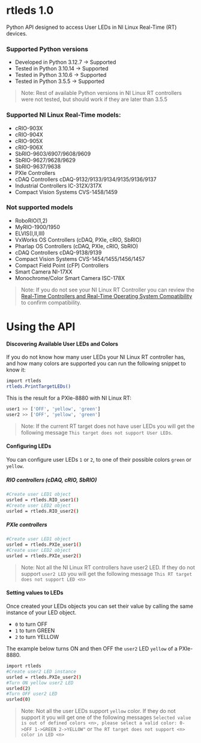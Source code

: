 # rtleds 1.0
Python API designed to access User LEDs in NI Linux Real-Time (RT) devices.

### Supported Python versions
- Developed in Python 3.12.7 ->  Supported
- Tested in Python 3.10.14   ->  Supported
- Tested in Python 3.10.6    ->  Supported
- Tested in Python 3.5.5     ->  Supported

> Note: Rest of available Python versions in NI Linux RT controllers were not tested, but should work if they are later than 3.5.5

### Supported NI Linux Real-Time models: 
- cRIO-903X
- cRIO-904X
- cRIO-905X
- cRIO-906X
- SbRIO-9603/6907/9608/9609
- SbRIO-9627/9628/9629
- SbRIO-9637/9638
- PXIe Controllers
- cDAQ Controllers cDAQ-9132/9133/9134/9135/9136/9137
- Industrial Controllers IC-312X/317X
- Compact Vision Systems CVS-1458/1459

### Not supported models
- RoboRIO(1,2)
- MyRIO-1900/1950
- ELVIS(I,II,III)
- VxWorks OS Controllers (cDAQ, PXIe, cRIO, SbRIO)
- Pharlap OS Controllers (cDAQ, PXIe, cRIO, SbRIO)
- cDAQ Controllers cDAQ-9138/9139
- Compact Vision Systems CVS-1454/1455/1456/1457
- Compact Field Point (cFP) Controllers
- Smart Camera NI-17XX
- Monochrome/Color Smart Camera ISC-178X

> Note: If you do not see your NI Linux RT Controller you can review the [Real-Time Controllers and Real-Time Operating System Compatibility][NI-Linux-RT-OS-Compatibility] to confirm compatibility.

# Using the API

#### Discovering Available User LEDs and Colors

If you do not know how many user LEDs your NI Linux RT controller has, and how many colors are supported you can run the following snippet to know it:
```sh
import rtleds
rtleds.PrintTargetLEDs()
```
This is the result for a PXIe-8880 with NI Linux RT:
```sh
user1 >> ['OFF', 'yellow', 'green']
user2 >> ['OFF', 'yellow', 'green']
```
> Note: If the current RT target does not have user LEDs you will get the following message `This target does not support User LEDs`.

#### Configuring LEDs

You can configure user LEDs `1` or `2`, to one of their possible colors `green` or `yellow`.

##### RIO controllers (cDAQ, cRIO, SbRIO)

```sh
#Create user LED1 object
usrled = rtleds.RIO_user1()
#Create user LED2 object
usrled = rtleds.RIO_user2()
```

##### PXIe controllers

```sh
#Create user LED1 object
usrled = rtleds.PXIe_user1()
#Create user LED2 object
usrled = rtleds.PXIe_user2()
```
> Note: Not all the NI Linux RT controllers have user2 LED. If they do not support `user2 LED` you will get the following message `This RT target does not support LED <n>`

#### Setting values to LEDs
Once created your LEDs objects you can set their value by calling the same instance of your LED object.
- `0` to turn OFF
- `1` to turn GREEN
- `2` to turn YELLOW

The example below turns ON and then OFF the `user2` LED `yellow` of a PXIe-8880.
```sh
import rtleds
#Create user2 LED instance
usrled = rtleds.PXIe_user2()
#Turn ON yellow user2 LED
usrled(2)
#Turn OFF user2 LED
usrled(0)
```
> Note: Not all the user LEDs support `yellow` color. If they do not support it you will get one of the following messages `Selected value is out of defined colors <n>, please select a valid color: 0->OFF 1->GREEN 2->YELLOW"` or `The RT target does not support <n> color in LED <n>`

[//]: # (Referenced Links)

[NI-Linux-RT-OS-Compatibility]: <https://www.ni.com/en/support/documentation/compatibility/17/real-time-controllers-and-real-time-operating-system-compatibili.html>





